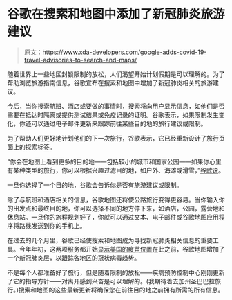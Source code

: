 # 谷歌在搜索和地图中添加了新冠肺炎旅游建议

> 原文：<https://www.xda-developers.com/google-adds-covid-19-travel-advisories-to-search-and-maps/>

随着世界上一些地区封锁限制的放松，人们渴望开始计划假期是可以理解的。为了帮助浏览旅游指南信息，谷歌宣布在搜索和地图中增加了新冠肺炎相关的旅游建议。

今后，当你搜索航班、酒店或要做的事情时，搜索将向用户显示信息，如他们是否需要在抵达时隔离或提供测试结果或免疫记录的证明。谷歌表示，如果限制发生变化，你还可以通过电子邮件更新来跟踪前往某些目的地的旅行建议或限制。

为了帮助人们更好地计划他们的下一次旅行，谷歌表示，它已经重新设计了旅行页面上的探索标签。

“你会在地图上看到更多的目的地——包括较小的城市和国家公园——如果你心里有某种类型的旅行，你可以根据兴趣过滤目的地，如户外、海滩或滑雪，”[谷歌说](https://www.blog.google/products/flights-hotels/helpful-tools-when-youre-ready-travel/)。

一旦你选择了一个目的地，谷歌会告诉你是否有旅游建议或限制。

除了与航班和酒店相关的信息，谷歌地图还将使公路旅行变得更容易。当你输入你的出发点和最终目的地，你可以选择不同的地方停下来，如酒店，公园，露营地和休息站。一旦你的旅程规划好了，你就可以通过文本、电子邮件或谷歌地图应用程序将路线发送到你的手机上。

在过去的几个月里，谷歌已经使搜索和地图成为寻找新冠肺炎相关信息的重要工具。今年年初，这两项服务都开始[显示美国的疫苗位置](https://www.xda-developers.com/google-maps-search-covid-19-vaccination-locations/)在此之前，谷歌地图增加了一个新冠肺炎层，以跟踪各地区的冠状病毒趋势。

不是每个人都准备好了旅行，但是随着限制的放松——疾病预防控制中心刚刚更新了它的指导方针——对离开感到兴奋是可以理解的。(我期待着去加州圣巴巴拉旅行。)搜索和地图的这些最新更新将确保您在前往目的地之前拥有所需的所有信息。